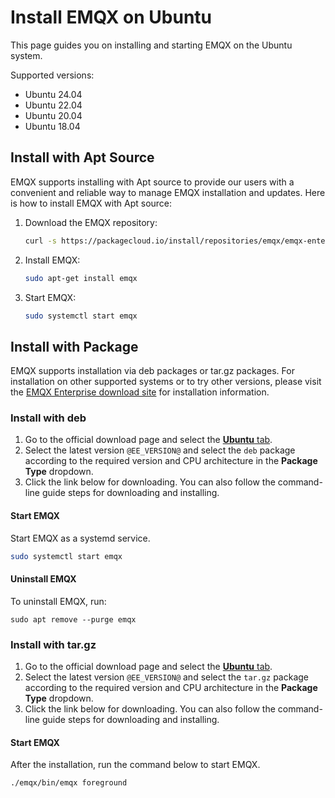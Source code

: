 # Install EMQX on Ubuntu

This page guides you on installing and starting EMQX on the Ubuntu system.

Supported versions:

- Ubuntu 24.04
- Ubuntu 22.04
- Ubuntu 20.04
- Ubuntu 18.04

## Install with Apt Source

EMQX supports installing with Apt source to provide our users with a convenient and reliable way to manage EMQX installation and updates. Here is how to install EMQX with Apt source:

1. Download the EMQX repository:

   ```bash
   curl -s https://packagecloud.io/install/repositories/emqx/emqx-enterprise5/script.deb.sh | sudo bash
   ```

2. Install EMQX:

   ```bash
   sudo apt-get install emqx
   ```

3. Start EMQX:

   ```bash
   sudo systemctl start emqx
   ```

## Install with Package

EMQX supports installation via deb packages or tar.gz packages. For installation on other supported systems or to try other versions, please visit the [EMQX Enterprise download site](https://www.emqx.com/en/downloads-and-install/enterprise) for installation information.

### Install with deb

1. Go to the official download page and select the [**Ubuntu** tab](https://www.emqx.com/en/downloads-and-install/enterprise?os=Ubuntu).
2. Select the latest version `@EE_VERSION@` and select the `deb` package according to the required version and CPU architecture in the **Package Type** dropdown.
3. Click the link below for downloading. You can also follow the command-line guide steps for downloading and installing.

#### Start EMQX

Start EMQX as a systemd service.

```bash
sudo systemctl start emqx
```

#### Uninstall EMQX

To uninstall EMQX, run:

```
sudo apt remove --purge emqx
```

### Install with tar.gz

1. Go to the official download page and select the [**Ubuntu** tab](https://www.emqx.com/en/downloads-and-install/enterprise?os=Ubuntu).
2. Select the latest version `@EE_VERSION@` and select the `tar.gz` package according to the required version and CPU architecture in the **Package Type** dropdown.
3. Click the link below for downloading. You can also follow the command-line guide steps for downloading and installing.

#### Start EMQX

After the installation, run the command below to start EMQX.

```bash
./emqx/bin/emqx foreground
```
